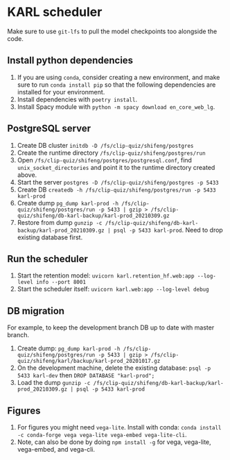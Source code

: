 # KARL scheduler

Make sure to use `git-lfs` to pull the model checkpoints too alongside the code.

## Install python dependencies
1. If you are using `conda`, consider creating a new environment, and make sure
   to run `conda install pip` so that the following dependencies are installed
   for your environment.
2. Install dependencies with `poetry install`.
3. Install Spacy module with `python -m spacy download en_core_web_lg`.

## PostgreSQL server
1. Create DB cluster `initdb -D /fs/clip-quiz/shifeng/postgres`
2. Create the runtime directory `/fs/clip-quiz/shifeng/postgres/run`
3. Open `/fs/clip-quiz/shifeng/postgres/postgresql.conf`, find `unix_socket_directories` and point it to the runtime directory created above. 
4. Start the server `postgres -D /fs/clip-quiz/shifeng/postgres -p 5433`
5. Create DB `createdb -h /fs/clip-quiz/shifeng/postgres/run -p 5433 karl-prod`
6. Create dump `pg_dump karl-prod -h /fs/clip-quiz/shifeng/postgres/run -p 5433 | gzip > /fs/clip-quiz/shifeng/db-karl-backup/karl-prod_20210309.gz`
7. Restore from dump `gunzip -c /fs/clip-quiz/shifeng/db-karl-backup/karl-prod_20210309.gz | psql -p 5433 karl-prod`. Need to drop existing database first.

## Run the scheduler
1. Start the retention model: `uvicorn karl.retention_hf.web:app --log-level info --port 8001`
2. Start the scheduler itself: `uvicorn karl.web:app --log-level debug`

## DB migration
For example, to keep the development branch DB up to date with master branch.
1. Create dump: `pg_dump karl-prod -h /fs/clip-quiz/shifeng/postgres/run -p 5433 | gzip > /fs/clip-quiz/shifeng/karl/backup/karl-prod_20201017.gz`
2. On the development machine, delete the existing database: `psql -p 5433 karl-dev` then `DROP DATABASE "karl-prod";`
3. Load the dump `gunzip -c /fs/clip-quiz/shifeng/db-karl-backup/karl-prod_20210309.gz | psql -p 5433 karl-prod`

## Figures
1. For figures you might need `vega-lite`. Install with conda: `conda install -c conda-forge vega vega-lite vega-embed vega-lite-cli`.
2. Note, can also be done by doing `npm install -g` for vega, vega-lite, vega-embed, and vega-cli.